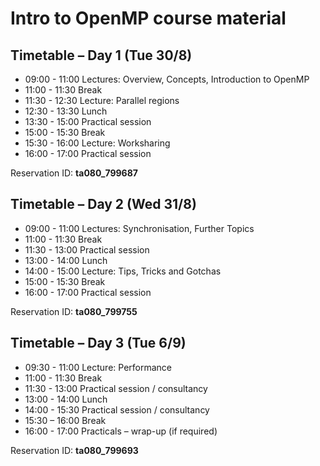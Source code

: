 
# Intro to OpenMP course material


## Timetable – Day 1 (Tue 30/8)
* 09:00 - 11:00 Lectures: Overview, Concepts, Introduction to OpenMP
* 11:00 - 11:30 Break
* 11:30 - 12:30 Lecture: Parallel regions
* 12:30 - 13:30 Lunch
* 13:30 - 15:00 Practical session
* 15:00 - 15:30 Break
* 15:30 - 16:00 Lecture: Worksharing
* 16:00 - 17:00 Practical session

Reservation ID: **ta080_799687** 


## Timetable – Day 2 (Wed 31/8)

* 09:00 - 11:00 Lectures: Synchronisation, Further Topics
* 11:00 - 11:30 Break
* 11:30 - 13:00 Practical session
* 13:00 - 14:00 Lunch
* 14:00 - 15:00 Lecture: Tips, Tricks and Gotchas
* 15:00 - 15:30 Break
* 16:00 - 17:00 Practical session

Reservation ID: **ta080_799755**


## Timetable – Day 3 (Tue 6/9)

* 09:30 - 11:00 Lecture: Performance
* 11:00 - 11:30 Break 
* 11:30 - 13:00 Practical session / consultancy
* 13:00 - 14:00 Lunch
* 14:00 - 15:30 Practical session / consultancy
* 15:30 – 16:00 Break
* 16:00 - 17:00 Practicals – wrap-up (if required)

Reservation ID: **ta080_799693**

